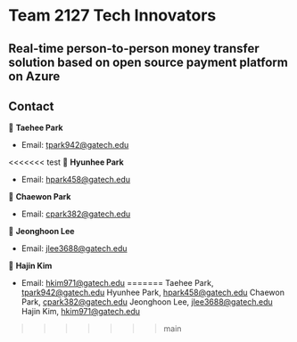 # Team 2127 Tech Innovators
## Real-time person-to-person money transfer solution based on open source payment platform on Azure




## Contact
👤 **Taehee Park**
* Email: tpark942@gatech.edu

<<<<<<< test
👤 **Hyunhee Park**
* Email: hpark458@gatech.edu

👤 **Chaewon Park**
* Email: cpark382@gatech.edu

👤 **Jeonghoon Lee**
* Email: jlee3688@gatech.edu

👤 **Hajin Kim**
* Email: hkim971@gatech.edu
=======
Taehee Park, tpark942@gatech.edu
Hyunhee Park, hpark458@gatech.edu
Chaewon Park, cpark382@gatech.edu
Jeonghoon Lee, jlee3688@gatech.edu
Hajin Kim, hkim971@gatech.edu
>>>>>>> main
